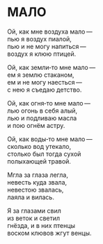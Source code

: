 # МАЛО

<div>

Ой, как мне воздуха мало&thinsp;&mdash;&thinsp;\
пью я воздух пиалой,\
пью и не могу напиться&thinsp;&mdash;&thinsp;\
воздух я клюю птицей.

Ой, как земли&#8208;то мне мало&thinsp;&mdash;&thinsp;\
ем я землю стаканом,\
ем и не могу наесться&thinsp;&mdash;&thinsp;\
с нею я съедаю детство.

Ой, как огня&#8208;то мне мало&thinsp;&mdash;&thinsp;\
лью огонь в себя алый,\
лью и подливаю масла\
и пою огнём астру.

Ой, как воды&#8208;то мне мало&thinsp;&mdash;&thinsp;\
сколько вод утекало,\
столько был тогда сухой\
полыхающей травой.

Мгла за глаза легла,\
невесть куда звала,\
невестою звалась,\
лаяла и вилась.

Я за глазами свил\
из веток и светил\
гнёзда, и в них птенцы\
воском клювов жгут венцы.

</div>

